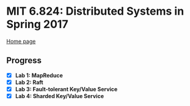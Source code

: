 # MIT 6.824: Distributed Systems in Spring 2017

[Home page](http://nil.csail.mit.edu/6.824/2017/)

## Progress
- [x] **Lab 1: MapReduce**
- [x] **Lab 2: Raft**
- [x] **Lab 3: Fault-tolerant Key/Value Service**
- [x] **Lab 4: Sharded Key/Value Service**
